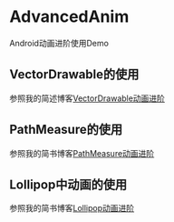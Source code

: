 # AdvancedAnim
Android动画进阶使用Demo

## VectorDrawable的使用
参照我的简述博客[VectorDrawable动画进阶](http://www.jianshu.com/p/e71978a6cffa)

## PathMeasure的使用
参照我的简书博客[PathMeasure动画进阶](http://www.jianshu.com/p/4b440fca400a)

## Lollipop中动画的使用
参照我的简书博客[Lollipop动画进阶]()
